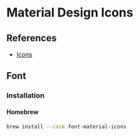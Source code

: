 # Material Design Icons

## References

- [Icons](https://material.io/resources/icons/)

## Font

### Installation

#### Homebrew

```sh
brew install --cask font-material-icons
```
